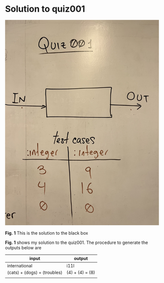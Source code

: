 # Solution to quiz001

![](quiz001.jpg)

**Fig. 1** This is the solution to the black box

**Fig. 1** shows my solution to the quiz001. The procedure to generate
the outputs below are

| input                        | output          |
|------------------------------|-----------------|
| international                | i11l            |
| (cats) + (dogs) = (troubles) | (4) + (4) = (8) |
|                              |                 |
